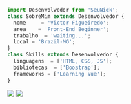 ```js
import Desenvolvedor from 'SeuNick';
class SobreMim extends Desenvolvedor {
  nome     = 'Victor Figueiredo';
  area    = 'Front-End Beginner';
  trabalho  = 'waiting...';
  local = 'Brazil-MG';
}
class Skills extends Desenvolvedor {
  linguagens  = ['HTML, CSS, JS'];
  bibliotecas  = ['Boostrap'];
  frameworks = ['Learning Vue'];
}
```

<p align="left">
  <a href="#" alt="Gmail">
  <img src="https://img.shields.io/badge/-Gmail-FF0000?style=flat-square&labelColor=FF0000&logo=gmail&logoColor=white&link=jvgamer703@gmail.com" /></a>

  

 

  

  <a href="#" alt="Instagram">
  <img src="https://img.shields.io/badge/-Instagram-DF0174?style=flat-square&labelColor=DF0174&logo=instagram&logoColor=white&link=https://www.instagram.com/1victorx_/"></a>
</p> 
